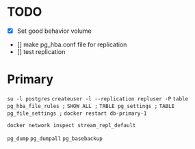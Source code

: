 # TODO
- [x] Set good behavior volume
- [] make pg_hba.conf file for replication
- [] test replication 

# Primary

`su -l postgres`
`createuser -l --replication repluser -P`
`table pg_hba_file_rules ;`
`SHOW ALL ;`
`TABLE pg_settings ;`
`TABLE pg_file_settings ;`
`docker restart db-primary-1`

`docker network inspect stream_repl_default`

`pg_dump`
`pg_dumpall`
`pg_basebackup`